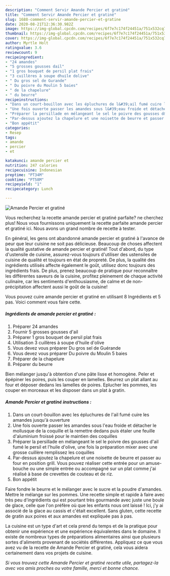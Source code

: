 ```yaml
---
description: "Comment Servir Amande Percier et gratiné"
title: "Comment Servir Amande Percier et gratiné"
slug: 1688-comment-servir-amande-percier-et-gratine
date: 2020-08-21T12:36:30.982Z
image: https://img-global.cpcdn.com/recipes/6f7e7c174f24451a/751x532cq70/amande-percier-et-gratine-photo-principale-de-la-recette.jpg
thumbnail: https://img-global.cpcdn.com/recipes/6f7e7c174f24451a/751x532cq70/amande-percier-et-gratine-photo-principale-de-la-recette.jpg
cover: https://img-global.cpcdn.com/recipes/6f7e7c174f24451a/751x532cq70/amande-percier-et-gratine-photo-principale-de-la-recette.jpg
author: Myrtle Holt
ratingvalue: 3.6
reviewcount: 9
recipeingredient:
- "24 amandes"
- "5 grosses gousses dail"
- "1 gros bouquet de persil plat frais"
- "3 cuillères à soupe dhuile dolive"
- " Du gros sel de Gurande"
- " Du poivre du Moulin 5 baies"
- " de la chapelure"
- " du beurre"
recipeinstructions:
- "Dans un court-bouillon avec les épluchures de l&#39;ail fumé cuire les amandes jusqu&#39;à ouverture"
- "Une fois ouverte passer les amandes sous l&#39;eau froide et détacher le mollusque de la coquille et la remettre dedans puis étaler une feuille d&#39;aluminium froissé pour le maintien des coquilles"
- "Préparer la persillade en mélangeant le sel le poivre des gousses d&#39;ail fumé le persil et l&#39;huile d&#39;olive, une fois la préparation mixer avec une grosse cuillère remplissez les coquilles"
- "Par-dessus ajoutez la chapelure et une noisette de beurre et passer au four en position grill. Vous pouvez réaliser cette entrée pour un amuse-bouche ou une simple entrée ou accompagné sur un plat comme j&#39;ai réalisé à base de crevettes de couteau et de riz."
- "Bon appétit"
categories:
- Resep
tags:
- amande
- percier
- et

katakunci: amande percier et 
nutrition: 247 calories
recipecuisine: Indonesian
preptime: "PT34M"
cooktime: "PT58M"
recipeyield: "1"
recipecategory: Lunch

---
```



![Amande Percier et gratiné](https://img-global.cpcdn.com/recipes/6f7e7c174f24451a/751x532cq70/amande-percier-et-gratine-photo-principale-de-la-recette.jpg)

Vous recherchez la recette amande percier et gratiné parfaite? ne cherchez plus! Nous vous fournissons uniquement la recette parfaite amande percier et gratiné ici. Nous avons un grand nombre de recette à tester.

En général, les gens ont abandonné amande percier et gratiné à l'avance de peur que leur cuisine ne soit pas délicieuse. Beaucoup de choses affectent la qualité gustative de amande percier et gratiné! Tout d'abord, du type d'ustensile de cuisine, assurez-vous toujours d'utiliser des ustensiles de cuisine de qualité et toujours en état de propreté. De plus, la qualité des ingrédients utilisés affecte également le goût, utilisez donc toujours des ingrédients frais. De plus, prenez beaucoup de pratique pour reconnaître les différentes saveurs de la cuisine, profitez pleinement de chaque activité culinaire, car les sentiments d'enthousiasme, de calme et de non-précipitation affectent aussi le goût de la cuisine!

<!--inarticleads1-->

Vous pouvez cuire amande percier et gratiné en utilisant 8 Ingrédients et 5 pas. Voici comment vous faire cette.

##### Ingrédients de amande percier et gratiné :

1. Préparer 24 amandes
1. Fournir 5 grosses gousses d&#39;ail
1. Préparer 1 gros bouquet de persil plat frais
1. Utilisation 3 cuillères à soupe d&#39;huile d&#39;olive
1. Vous devez vous préparer  Du gros sel de Guérande
1. Vous devez vous préparer  Du poivre du Moulin 5 baies
1. Préparer  de la chapelure
1. Préparer  du beurre


Bien mélanger jusqu&#39;à obtention d&#39;une pâte lisse et homogène. Peler et épépiner les poires, puis les couper en lamelles. Beurrez un plat allant au four et déposer dedans les lamelles de poires. Eplucher les pommes, les couper en morceaux et les disposer dans un plat à gratin. 

<!--inarticleads2-->

##### Amande Percier et gratiné instructions :

1. Dans un court-bouillon avec les épluchures de l&#39;ail fumé cuire les amandes jusqu&#39;à ouverture
1. Une fois ouverte passer les amandes sous l&#39;eau froide et détacher le mollusque de la coquille et la remettre dedans puis étaler une feuille d&#39;aluminium froissé pour le maintien des coquilles
1. Préparer la persillade en mélangeant le sel le poivre des gousses d&#39;ail fumé le persil et l&#39;huile d&#39;olive, une fois la préparation mixer avec une grosse cuillère remplissez les coquilles
1. Par-dessus ajoutez la chapelure et une noisette de beurre et passer au four en position grill. Vous pouvez réaliser cette entrée pour un amuse-bouche ou une simple entrée ou accompagné sur un plat comme j&#39;ai réalisé à base de crevettes de couteau et de riz.
1. Bon appétit


Faire fondre le beurre et le mélanger avec le sucre et la poudre d&#39;amandes. Mettre le mélange sur les pommes. Une recette simple et rapide à faire avec très peu d&#39;ingrédients qui est pourtant très gourmande avec juste une boule de glace, celle que l&#39;on préfère où que les enfants nous ont laissé ! Ici, j&#39;y ai associé de la glace au cassis et c&#39;était excellent. Sans gluten, cette recette de gratin aux poires et aux amandes est expliquée pas à pas. 

<!--inarticleads1-->

<p>
La cuisine est un type d'art et cela prend du temps et de la pratique pour obtenir une expérience et une expérience équivalentes dans le domaine. Il existe de nombreux types de préparations alimentaires ainsi que plusieurs sortes d'aliments provenant de sociétés différentes. Appliquez ce que vous avez vu de la recette de Amande Percier et gratiné, cela vous aidera certainement dans vos projets de cuisine.
</p>

<p>
<i>Si vous trouvez cette Amande Percier et gratiné recette utile, partagez-la avec vos amis proches ou votre famille, merci et bonne chance.</i>
</p>
